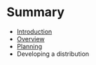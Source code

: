 # Summary

* [Introduction](README.md)
* [Overview](chapter1.md)
* [Planning](planning.md)
* Developing a distribution

